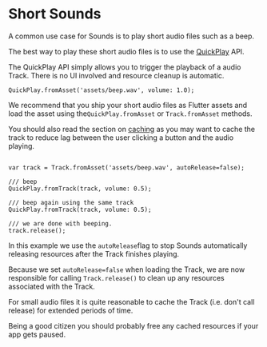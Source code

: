 # Short Sounds

A common use case for Sounds is to play short audio files such as a beep.

The best way to play these short audio files is to use the [QuickPlay](../api/quickplay.md) API.

The QuickPlay API simply allows you to trigger the playback of a audio Track. There is no UI involved and resource cleanup is automatic.

```text
QuickPlay.fromAsset('assets/beep.wav', volume: 1.0);
```

We recommend that you ship your short audio files as Flutter assets and load the asset using the`QuickPlay.fromAsset` or `Track.fromAsset` methods.

You should also read the section on [caching](../api/caching.md) as you may want to cache the track to reduce lag between the user clicking a button and the audio playing.

```text

var track = Track.fromAsset('assets/beep.wav', autoRelease=false);

/// beep
QuickPlay.fromTrack(track, volume: 0.5);

/// beep again using the same track
QuickPlay.fromTrack(track, volume: 0.5);

/// we are done with beeping.
track.release();
```

In this example we use the `autoRelease`flag to stop Sounds automatically releasing resources after the Track finishes playing.

Because we set `autoRelease=false` when loading the Track, we are now responsible for calling `Track.release()` to clean up any resources associated with the Track. 

For small audio files it is quite reasonable to cache the Track \(i.e. don't call release\) for extended periods of time.

Being a good citizen you should probably free any cached resources if your app gets paused.

